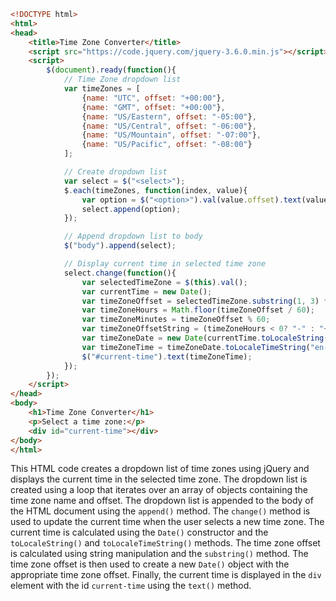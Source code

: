 ```html
<!DOCTYPE html>
<html>
<head>
	<title>Time Zone Converter</title>
	<script src="https://code.jquery.com/jquery-3.6.0.min.js"></script>
	<script>
		$(document).ready(function(){
			// Time Zone dropdown list
			var timeZones = [
				{name: "UTC", offset: "+00:00"},
				{name: "GMT", offset: "+00:00"},
				{name: "US/Eastern", offset: "-05:00"},
				{name: "US/Central", offset: "-06:00"},
				{name: "US/Mountain", offset: "-07:00"},
				{name: "US/Pacific", offset: "-08:00"}
			];

			// Create dropdown list
			var select = $("<select>");
			$.each(timeZones, function(index, value){
				var option = $("<option>").val(value.offset).text(value.name);
				select.append(option);
			});

			// Append dropdown list to body
			$("body").append(select);

			// Display current time in selected time zone
			select.change(function(){
				var selectedTimeZone = $(this).val();
				var currentTime = new Date();
				var timeZoneOffset = selectedTimeZone.substring(1, 3) * 60 + selectedTimeZone.substring(4, 6) * 1;
				var timeZoneHours = Math.floor(timeZoneOffset / 60);
				var timeZoneMinutes = timeZoneOffset % 60;
				var timeZoneOffsetString = (timeZoneHours < 0? "-" : "+") + ("0" + Math.abs(timeZoneHours)).slice(-2) + ":" + ("0" + timeZoneMinutes).slice(-2);
				var timeZoneDate = new Date(currentTime.toLocaleString("en-US", {timeZone: timeZoneOffsetString}));
				var timeZoneTime = timeZoneDate.toLocaleTimeString("en-US", {timeZone: timeZoneOffsetString});
				$("#current-time").text(timeZoneTime);
			});
		});
	</script>
</head>
<body>
	<h1>Time Zone Converter</h1>
	<p>Select a time zone:</p>
	<div id="current-time"></div>
</body>
</html>
```

This HTML code creates a dropdown list of time zones using jQuery and displays the current time in the selected time zone. The dropdown list is created using a loop that iterates over an array of objects containing the time zone name and offset. The dropdown list is appended to the body of the HTML document using the `append()` method. The `change()` method is used to update the current time when the user selects a new time zone. The current time is calculated using the `Date()` constructor and the `toLocaleString()` and `toLocaleTimeString()` methods. The time zone offset is calculated using string manipulation and the `substring()` method. The time zone offset is then used to create a new `Date()` object with the appropriate time zone offset. Finally, the current time is displayed in the `div` element with the id `current-time` using the `text()` method.